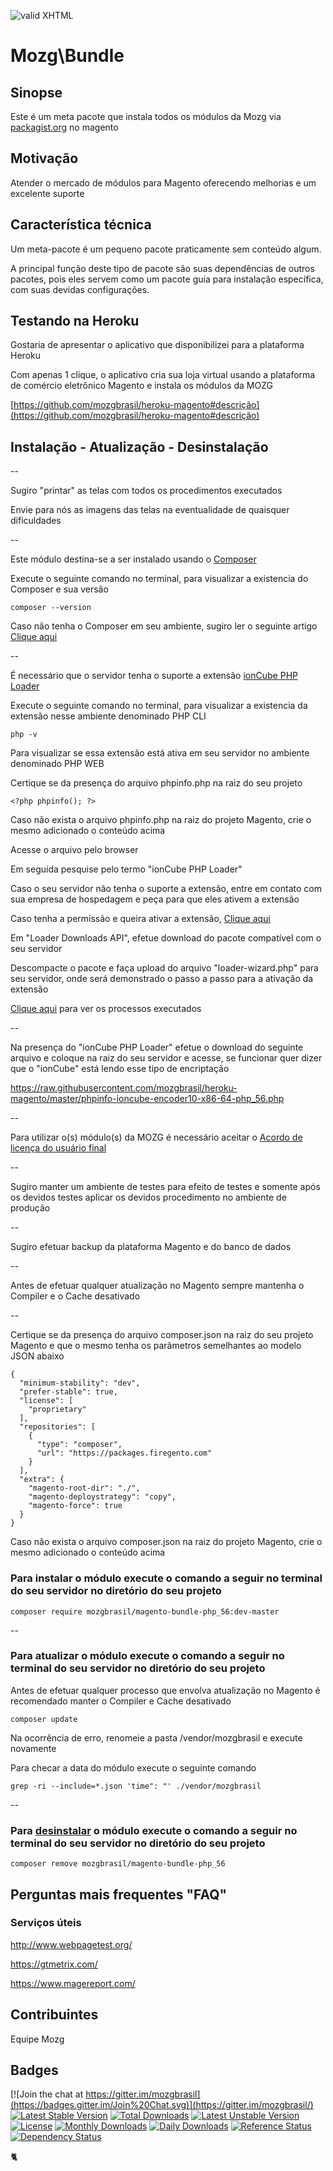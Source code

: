 [checkmark]: https://raw.githubusercontent.com/mozgbrasil/mozgbrasil.github.io/master/assets/images/logos/logo_32_32.png "MOZG"
![valid XHTML][checkmark]

[packagist]: https://packagist.org/packages/mozgbrasil/
[requerimentos]: http://mozgbrasil.github.io/requerimentos/
[integracao-correios]: https://github.com/mozgbrasil/magento-correios-php_56#mozgcorreios
[integracao-jamef]: https://github.com/mozgbrasil/magento-jamef-php_56#mozgjamef
[integracao-jadlog]: https://github.com/mozgbrasil/magento-jadlog-php_56#mozgjadlog
[getcomposer]: https://getcomposer.org/
[uninstall-mods]: https://getcomposer.org/doc/03-cli.md#remove
[artigo-composer]: http://mozg.com.br/ubuntu/composer
[ioncube-loader]: http://www.ioncube.com/loaders.php
[acordo]: http://mozg.com.br/acordo-licenca-usuario-final/

# Mozg\Bundle

## Sinopse

Este é um meta pacote que instala todos os módulos da Mozg via [packagist.org][packagist] no magento

## Motivação

Atender o mercado de módulos para Magento oferecendo melhorias e um excelente suporte

## Característica técnica

Um meta-pacote é um pequeno pacote praticamente sem conteúdo algum.

A principal função deste tipo de pacote são suas dependências de outros pacotes, pois eles servem como um pacote guia para instalação específica, com suas devidas configurações.

## Testando na Heroku

Gostaria de apresentar o aplicativo que disponibilizei para a plataforma Heroku

Com apenas 1 clique, o aplicativo cria sua loja virtual usando a plataforma de comércio eletrônico Magento e instala os módulos da MOZG

[https://github.com/mozgbrasil/heroku-magento#descrição](https://github.com/mozgbrasil/heroku-magento#descrição)

## Instalação - Atualização - Desinstalação

--

Sugiro "printar" as telas com todos os procedimentos executados

Envie para nós as imagens das telas na eventualidade de quaisquer dificuldades

--

Este módulo destina-se a ser instalado usando o [Composer][getcomposer]

Execute o seguinte comando no terminal, para visualizar a existencia do Composer e sua versão

	composer --version

Caso não tenha o Composer em seu ambiente, sugiro ler o seguinte artigo [Clique aqui][artigo-composer]

--

É necessário que o servidor tenha o suporte a extensão [ionCube PHP Loader][ioncube-loader]

Execute o seguinte comando no terminal, para visualizar a existencia da extensão nesse ambiente denominado PHP CLI

	php -v

Para visualizar se essa extensão está ativa em seu servidor no ambiente denominado PHP WEB

Certique se da presença do arquivo phpinfo.php na raiz do seu projeto

	<?php phpinfo(); ?>

Caso não exista o arquivo phpinfo.php na raiz do projeto Magento, crie o mesmo adicionado o conteúdo acima

Acesse o arquivo pelo browser

Em seguida pesquise pelo termo "ionCube PHP Loader"

Caso o seu servidor não tenha o suporte a extensão, entre em contato com sua empresa de hospedagem e peça para que eles ativem a extensão

Caso tenha a permissão e queira ativar a extensão, [Clique aqui][ioncube-loader]

Em "Loader Downloads API", efetue download do pacote compatível com o seu servidor

Descompacte o pacote e faça upload do arquivo "loader-wizard.php" para seu servidor, onde será demonstrado o passo a passo para a ativação da extensão

[Clique aqui](https://youtu.be/GZ2J6MLkko4) para ver os processos executados

--

Na presença do "ionCube PHP Loader" efetue o download do seguinte arquivo e coloque na raiz do seu servidor e acesse, se funcionar quer dizer que o "ionCube" está lendo esse tipo de encriptação

https://raw.githubusercontent.com/mozgbrasil/heroku-magento/master/phpinfo-ioncube-encoder10-x86-64-php_56.php

--

Para utilizar o(s) módulo(s) da MOZG é necessário aceitar o [Acordo de licença do usuário final][acordo]

--

Sugiro manter um ambiente de testes para efeito de testes e somente após os devidos testes aplicar os devidos procedimento no ambiente de produção

--

Sugiro efetuar backup da plataforma Magento e do banco de dados

--

Antes de efetuar qualquer atualização no Magento sempre mantenha o Compiler e o Cache desativado

--

Certique se da presença do arquivo composer.json na raiz do seu projeto Magento e que o mesmo tenha os parâmetros semelhantes ao modelo JSON abaixo

	{
	  "minimum-stability": "dev",
	  "prefer-stable": true,
	  "license": [
	    "proprietary"
	  ],
	  "repositories": [
	    {
	      "type": "composer",
	      "url": "https://packages.firegento.com"
	    }
	  ],
	  "extra": {
	    "magento-root-dir": "./",
	    "magento-deploystrategy": "copy",
	    "magento-force": true
	  }
	}

Caso não exista o arquivo composer.json na raiz do projeto Magento, crie o mesmo adicionado o conteúdo acima

### Para instalar o módulo execute o comando a seguir no terminal do seu servidor no diretório do seu projeto

	composer require mozgbrasil/magento-bundle-php_56:dev-master

--

### Para atualizar o módulo execute o comando a seguir no terminal do seu servidor no diretório do seu projeto

Antes de efetuar qualquer processo que envolva atualização no Magento é recomendado manter o Compiler e Cache desativado

	composer update

Na ocorrência de erro, renomeie a pasta /vendor/mozgbrasil e execute novamente

Para checar a data do módulo execute o seguinte comando

	grep -ri --include=*.json 'time": "' ./vendor/mozgbrasil

--

### Para [desinstalar][uninstall-mods] o módulo execute o comando a seguir no terminal do seu servidor no diretório do seu projeto

	composer remove mozgbrasil/magento-bundle-php_56

## Perguntas mais frequentes "FAQ"

### Serviços úteis

http://www.webpagetest.org/

https://gtmetrix.com/

https://www.magereport.com/

## Contribuintes

Equipe Mozg

## Badges

[![Join the chat at https://gitter.im/mozgbrasil](https://badges.gitter.im/Join%20Chat.svg)](https://gitter.im/mozgbrasil/)
[![Latest Stable Version](https://poser.pugx.org/mozgbrasil/magento-bundle-php_56/v/stable)](https://packagist.org/packages/mozgbrasil/magento-bundle-php_56)
[![Total Downloads](https://poser.pugx.org/mozgbrasil/magento-bundle-php_56/downloads)](https://packagist.org/packages/mozgbrasil/magento-bundle-php_56)
[![Latest Unstable Version](https://poser.pugx.org/mozgbrasil/magento-bundle-php_56/v/unstable)](https://packagist.org/packages/mozgbrasil/magento-bundle-php_56)
[![License](https://poser.pugx.org/mozgbrasil/magento-bundle-php_56/license)](https://packagist.org/packages/mozgbrasil/magento-bundle-php_56)
[![Monthly Downloads](https://poser.pugx.org/mozgbrasil/magento-bundle-php_56/d/monthly)](https://packagist.org/packages/mozgbrasil/magento-bundle-php_56)
[![Daily Downloads](https://poser.pugx.org/mozgbrasil/magento-bundle-php_56/d/daily)](https://packagist.org/packages/mozgbrasil/magento-bundle-php_56)
[![Reference Status](https://www.versioneye.com/php/mozgbrasil:magento-bundle-php_56/reference_badge.svg?style=flat-square)](https://www.versioneye.com/php/mozgbrasil:magento-bundle-php_56/references)
[![Dependency Status](https://www.versioneye.com/php/mozgbrasil:magento-bundle-php_56/1.0.0/badge?style=flat-square)](https://www.versioneye.com/php/mozgbrasil:magento-bundle-php_56/1.0.0)

:cat2:
